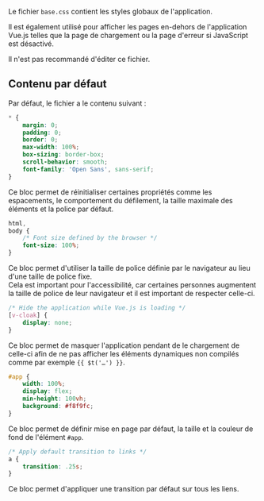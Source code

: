 Le fichier `base.css` contient les styles globaux de l'application.

Il est également utilisé pour afficher les pages en-dehors de l'application Vue.js telles que la page de chargement ou la page d'erreur si JavaScript est désactivé.

<doc-alert type="warning">
Il n'est pas recommandé d'éditer ce fichier.
</doc-alert>

## Contenu par défaut

Par défaut, le fichier a le contenu suivant :

```css
* {
	margin: 0;
	padding: 0;
	border: 0;
	max-width: 100%;
	box-sizing: border-box;
	scroll-behavior: smooth;
	font-family: 'Open Sans', sans-serif;
}
```

Ce bloc permet de réinitialiser certaines propriétés comme les espacements, le comportement du défilement, la taille maximale des éléments et la police par défaut.

```css
html,
body {
	/* Font size defined by the browser */
	font-size: 100%;
}
```

Ce bloc permet d'utiliser la taille de police définie par le navigateur au lieu d'une taille de police fixe.<br>
Cela est important pour l'accessibilité, car certaines personnes augmentent la taille de police de leur navigateur et il est important de respecter celle-ci.

```css
/* Hide the application while Vue.js is loading */
[v-cloak] {
	display: none;
}
```

Ce bloc permet de masquer l'application pendant de le chargement de celle-ci afin de ne pas afficher les éléments dynamiques non compilés comme par exemple `{{ $t('…') }}`.

```css
#app {
	width: 100%;
	display: flex;
	min-height: 100vh;
	background: #f8f9fc;
}
```

Ce bloc permet de définir mise en page par défaut, la taille et la couleur de fond de l'élément `#app`.

```css
/* Apply default transition to links */
a {
	transition: .25s;
}
```

Ce bloc permet d'appliquer une transition par défaut sur tous les liens.
